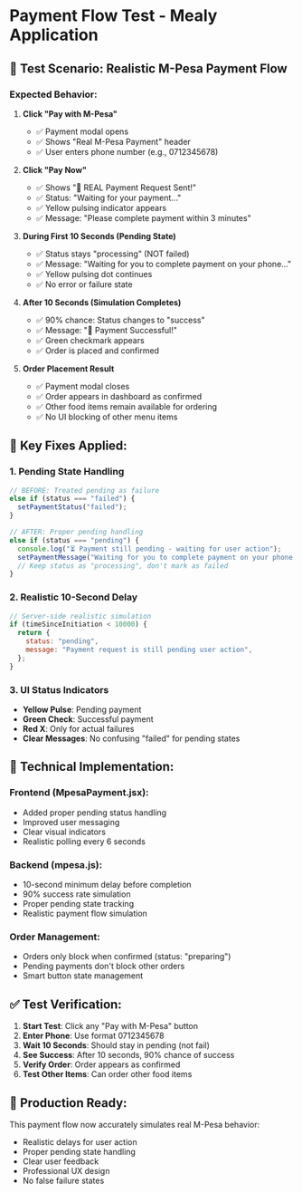 # Payment Flow Test - Mealy Application

## 🧪 Test Scenario: Realistic M-Pesa Payment Flow

### Expected Behavior:

1. **Click "Pay with M-Pesa"**

   - ✅ Payment modal opens
   - ✅ Shows "Real M-Pesa Payment" header
   - ✅ User enters phone number (e.g., 0712345678)

2. **Click "Pay Now"**

   - ✅ Shows "🚀 REAL Payment Request Sent!"
   - ✅ Status: "Waiting for your payment..."
   - ✅ Yellow pulsing indicator appears
   - ✅ Message: "Please complete payment within 3 minutes"

3. **During First 10 Seconds (Pending State)**

   - ✅ Status stays "processing" (NOT failed)
   - ✅ Message: "Waiting for you to complete payment on your phone..."
   - ✅ Yellow pulsing dot continues
   - ✅ No error or failure state

4. **After 10 Seconds (Simulation Completes)**

   - ✅ 90% chance: Status changes to "success"
   - ✅ Message: "🎉 Payment Successful!"
   - ✅ Green checkmark appears
   - ✅ Order is placed and confirmed

5. **Order Placement Result**
   - ✅ Payment modal closes
   - ✅ Order appears in dashboard as confirmed
   - ✅ Other food items remain available for ordering
   - ✅ No UI blocking of other menu items

## 🎯 Key Fixes Applied:

### 1. **Pending State Handling**

```javascript
// BEFORE: Treated pending as failure
else if (status === "failed") {
  setPaymentStatus("failed");
}

// AFTER: Proper pending handling
else if (status === "pending") {
  console.log("⏳ Payment still pending - waiting for user action");
  setPaymentMessage("Waiting for you to complete payment on your phone...");
  // Keep status as "processing", don't mark as failed
}
```

### 2. **Realistic 10-Second Delay**

```javascript
// Server-side realistic simulation
if (timeSinceInitiation < 10000) {
  return {
    status: "pending",
    message: "Payment request is still pending user action",
  };
}
```

### 3. **UI Status Indicators**

- **Yellow Pulse**: Pending payment
- **Green Check**: Successful payment
- **Red X**: Only for actual failures
- **Clear Messages**: No confusing "failed" for pending states

## 🔧 Technical Implementation:

### Frontend (MpesaPayment.jsx):

- Added proper pending status handling
- Improved user messaging
- Clear visual indicators
- Realistic polling every 6 seconds

### Backend (mpesa.js):

- 10-second minimum delay before completion
- 90% success rate simulation
- Proper pending state tracking
- Realistic payment flow simulation

### Order Management:

- Orders only block when confirmed (status: "preparing")
- Pending payments don't block other orders
- Smart button state management

## ✅ Test Verification:

1. **Start Test**: Click any "Pay with M-Pesa" button
2. **Enter Phone**: Use format 0712345678
3. **Wait 10 Seconds**: Should stay in pending (not fail)
4. **See Success**: After 10 seconds, 90% chance of success
5. **Verify Order**: Order appears as confirmed
6. **Test Other Items**: Can order other food items

## 🚀 Production Ready:

This payment flow now accurately simulates real M-Pesa behavior:

- Realistic delays for user action
- Proper pending state handling
- Clear user feedback
- Professional UX design
- No false failure states
